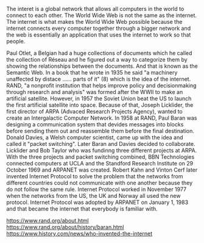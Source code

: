 The interet is a global network that allows all computers in the world to connect to each other. The World Wide Web is not the same as the internet. The internet is what makes the World Wide Web possible because the internet connects every computer together through a bigger network and the web is essentially an application that uses the internet to work so that people. 

Paul Otlet, a Belgian had a huge collections of documents which he called the collection of Réseau and he figured out a way to categorize them by showing the relationships between the documents. And that is known as the Semantic Web. In a book that he wrote in 1935 he said "a machinery unaffected by distace ...... parts of it" (8) which is the idea of the internet. 
RAND, "a nonprofit institution that helps improve policy and decisionmaking through research and analysis" was formed after the WWII to make an artificial satellite. However, in 1957 the Soviet Union beat the US to launch the first artificial satellite into space. Because of that, Joseph Licklider, the first director of ARPA (Advaced Research Projects Agency), wanted to create an Intergalactic Computer Network. In 1958 at RAND, Paul Baran was designing a communication system that devides messages into blocks before sending them out and reassemble them before the final destination. Donald Davies, a Welsh computer scientist, came up with the idea and called it "packet switching". Later Baran and Davies decided to collaborate. Licklider and Bob Taylor who was fundinng three different projects at ARPA. With the three projects and packet switching combined, BBN Technologies connected computers at UCLA and the Standford Research Institute on 29 October 1969 and ARPANET was created. Robert Kahn and Vinton Cerf later invented Internet Protocol to solve the problem that the networks from different countries could not communicate with one another because they do not follow the same rule. Internet Protocol worked in November 1977 when the networks from the US, the UK and Norway all used the new protocol. Internet Protocol was adopted by ARPANET on January 1, 1983 and that became the internet that everybody is familiar with. 

https://www.rand.org/about.html
https://www.rand.org/about/history/baran.html
https://www.history.com/news/who-invented-the-internet